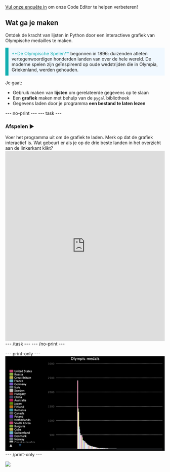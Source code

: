 <div class="c-survey-banner" style="width:100%">
  <a class="c-survey-banner__link" href="https://form.raspberrypi.org/f/code-editor-feedback" target="_blank">Vul onze enquête in</a> om onze Code Editor te helpen verbeteren!
</div>

## Wat ga je maken

Ontdek de kracht van lijsten in Python door een interactieve grafiek van Olympische medailles te maken.

<p style="border-left: solid; border-width:10px; border-color: #0faeb0; background-color: aliceblue; padding: 10px;">
<span style="color: #0faeb0">**De Olympische Spelen**</span> begonnen in 1896: duizenden atleten vertegenwoordigen honderden landen van over de hele wereld. De moderne spelen zijn geïnspireerd op oude wedstrijden die in Olympia, Griekenland, werden gehouden.
</p>

Je gaat:
 - Gebruik maken van **lijsten** om gerelateerde gegevens op te slaan
 - Een **grafiek** maken met behulp van de `pygal` bibliotheek
 - Gegevens laden door je programma **een bestand te laten lezen**

--- no-print --- --- task ---
### Afspelen ▶️
<div style="display: flex; flex-wrap: wrap">
<div style="flex-basis: 175px; flex-grow: 1">  
Voer het programma uit om de grafiek te laden. Merk op dat de grafiek interactief is. Wat gebeurt er als je op de drie beste landen in het overzicht aan de linkerkant klikt?
</div>
<iframe src="https://editor.raspberrypi.org/en/embed/viewer/charting-champions-example" width="600" height="600" frameborder="0" marginwidth="0" marginheight="0" allowfullscreen>
</iframe>
</div>
--- /task --- --- /no-print ---

--- print-only --- ![Completed project.](images/completed_preview.png) --- /print-only ---

![](http://code.org/api/hour/begin_rp_charting.png)
